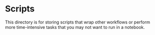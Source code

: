 # Scripts

This directory is for storing scripts that wrap other workflows or perform more time-intensive tasks that you may not want to run in a notebook.